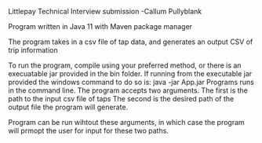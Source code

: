 Littlepay Technical Interview submission
	-Callum Pullyblank

Program written in Java 11 with Maven package manager

The program takes in a csv file of tap data, and generates an output CSV of trip information

To run the program, compile using your preferred method, or there is an execuatable jar provided in the bin folder.
If running from the executable jar provided the windows command to do so is: java -jar App.jar
Programs runs in the command line.
The program accepts two arguments.
	The first is the path to the input csv file of taps
	The second is the desired path of the output file the program will generate.

Program can be run wihtout these arguments, in which case the program will prmopt the user for input for these two paths.

